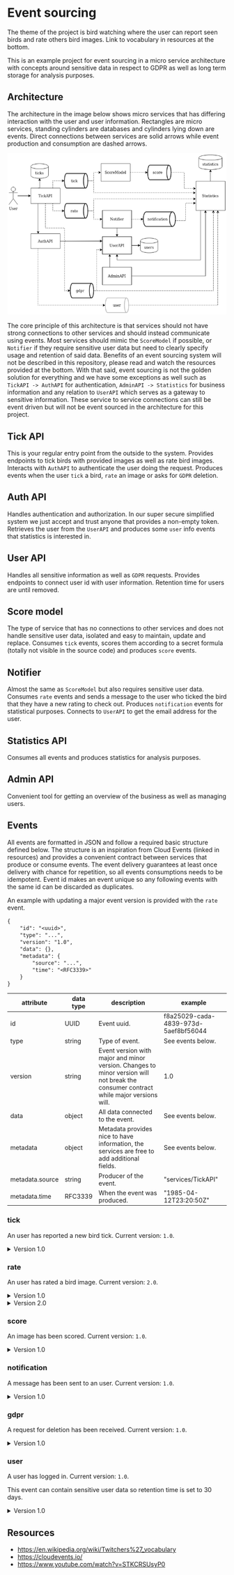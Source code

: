 # Event sourcing

The theme of the project is bird watching where the user can report seen birds and rate others bird images. Link to vocabulary in resources at the bottom.

This is an example project for event sourcing in a micro service architecture with concepts around sensitive data in respect to GDPR as well as long term storage for analysis purposes.

## Architecture

The architecture in the image below shows micro services that has differing interaction with the user and user information. Rectangles are micro services, standing cylinders are databases and cylinders lying down are events. Direct connections between services are solid arrows while event production and consumption are dashed arrows.

![Architecture](docs/architecture.png)

The core principle of this architecture is that services should not have strong connections to other services and should instead communicate using events. Most services should mimic the `ScoreModel` if possible, or `Notifier` if they require sensitive user data but need to clearly specify usage and retention of said data. Benefits of an event sourcing system will not be described in this repository, please read and watch the resources provided at the bottom. With that said, event sourcing is not the golden solution for everything and we have some exceptions as well such as `TickAPI -> AuthAPI` for authentication, `AdminAPI -> Statistics` for business information and any relation to `UserAPI` which serves as a gateway to sensitive information. These service to service connections can still be event driven but will not be event sourced in the architecture for this project.

## Tick API

This is your regular entry point from the outside to the system. Provides endpoints to tick birds with provided images as well as rate bird images. Interacts with `AuthAPI` to authenticate the user doing the request. Produces events when the user `tick` a bird, `rate` an image or asks for `GDPR` deletion.

## Auth API

Handles authentication and authorization. In our super secure simplified system we just accept and trust anyone that provides a non-empty token. Retrieves the user from the `UserAPI` and produces some `user` info events that statistics is interested in.

## User API

Handles all sensitive information as well as `GDPR` requests. Provides endpoints to connect user id with user information. Retention time for users are until removed.

## Score model

The type of service that has no connections to other services and does not handle sensitive user data, isolated and easy to maintain, update and replace. Consumes `tick` events, scores them according to a secret formula (totally not visible in the source code) and produces `score` events.

## Notifier

Almost the same as `ScoreModel` but also requires sensitive user data. Consumes `rate` events and sends a message to the user who ticked the bird that they have a new rating to check out. Produces `notification` events for statistical purposes. Connects to `UserAPI` to get the email address for the user.

## Statistics API

Consumes all events and produces statistics for analysis purposes.

## Admin API

Convenient tool for getting an overview of the business as well as managing users.

## Events

All events are formatted in JSON and follow a required basic structure defined below. The structure is an inspiration from Cloud Events (linked in resources) and provides a convenient contract between services that produce or consume events. The event delivery guarantees at least once delivery with chance for repetition, so all events consumptions needs to be idempotent. Event id makes an event unique so any following events with the same id can be discarded as duplicates.

An example with updating a major event version is provided with the `rate` event.

```
{
    "id": "<uuid>",
    "type": "...",
    "version": "1.0",
    "data": {},
    "metadata": {
        "source": "...",
        "time": "<RFC3339>"
    }
}
```

| attribute | data type | description | example |
| --------- | --------- | ----------- | ------- |
| id | UUID | Event uuid. | f8a25029-cada-4839-973d-5aef8bf56044 |
| type | string | Type of event. | See events below.
| version | string | Event version with major and minor version. Changes to minor version will not break the consumer contract while major versions will. | 1.0 |
| data | object | All data connected to the event. | See events below. |
| metadata | object | Metadata provides nice to have information, the services are free to add additional fields. | See events below. |
| metadata.source | string | Producer of the event. | "services/TickAPI" |
| metadata.time | RFC3339 | When the event was produced. | "1985-04-12T23:20:50Z" |

### tick

An user has reported a new bird tick. Current version: `1.0`.

<details><summary>Version 1.0</summary>

```
{
    "id": "<uuid>",
    "type": "new",
    "version": "1.0",
    "data": {
        "user": {
            "id": "<uuid>"
        },
        "image": {
            "url": "<uri>"
        }
    },
    "metadata": {
        "source": "services/TickAPI",
        "time": "<RFC3339>"
    }
}
```

</details>

### rate

An user has rated a bird image. Current version: `2.0`.

<details><summary>Version 1.0</summary>

The first version of the `rate` event did not account for the owner of the image.

```
{
    "id": "<uuid>",
    "type": "update",
    "version": "1.0",
    "data": {
        "user": {
            "id": "<uuid>"
        },
        "image_url": "<uri>",
        "rating": <1-5>
    },
    "metadata": {
        "source": "services/TickAPI",
        "time": "<RFC3339>"
    }
}
```

</details>

<details><summary>Version 2.0</summary>

```
{
    "id": "<uuid>",
    "type": "update",
    "version": "2.0",
    "data": {
        "user": {
            "id": "<uuid>"
        },
        "image": {
            "url": "<uri>",
            "owner": "<uuid>"
        },
        "rating": <1-5>
    },
    "metadata": {
        "source": "services/TickAPI",
        "time": "<RFC3339>"
    }
}
```

</details>

### score

An image has been scored. Current version: `1.0`.

<details><summary>Version 1.0</summary>

```
{
    "id": "<uuid>",
    "type": "update",
    "version": "1.0",
    "data": {
        "image": {
            "url": "<uri>"
        },
        "score": <1-5>
    },
    "metadata": {
        "source": "services/ScoreModel",
        "time": "<RFC3339>"
    }
}
```

</details>

### notification

A message has been sent to an user. Current version: `1.0`.

<details><summary>Version 1.0</summary>

```
{
    "id": "<uuid>",
    "type": "email",
    "version": "1.0",
    "data": {
        "user": {
            "id": "<uuid>"
        },
        "message_type": "rate.update",
        "source_event": {
            "name": "rate",
            "id": "<uuid>",
            "type": "update"
        }
    },
    "metadata": {
        "source": "services/Notifier",
        "time": "<RFC3339>"
    }
}
```

</details>

### gdpr

A request for deletion has been received. Current version: `1.0`.

<details><summary>Version 1.0</summary>

```
{
    "id": "<uuid>",
    "type": "delete",
    "version": "1.0",
    "data": {
        "user": {
            "id": "<uuid>"
        }
    },
    "metadata": {
        "source": "services/TickAPI",
        "time": "<RFC3339>"
    }
}
```

</details>

### user

A user has logged in. Current version: `1.0`.

This event can contain sensitive user data so retention time is set to 30 days.

<details><summary>Version 1.0</summary>

```
{
    "id": "<uuid>",
    "type": "login",
    "version": "1.0",
    "data": {
        "user": {
            "id": "<uuid>"
        }
    },
    "metadata": {
        "source": "services/AuthAPI",
        "time": "<RFC3339>"
    }
}
```

</details>

## Resources

- https://en.wikipedia.org/wiki/Twitchers%27_vocabulary
- https://cloudevents.io/
- https://www.youtube.com/watch?v=STKCRSUsyP0
